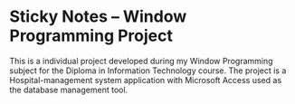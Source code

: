 # Sticky Notes – Window Programming Project
This is a individual project developed during my Window Programming subject for the Diploma in Information Technology course. The project is a Hospital-management system application with Microsoft Access used as the database management tool.
